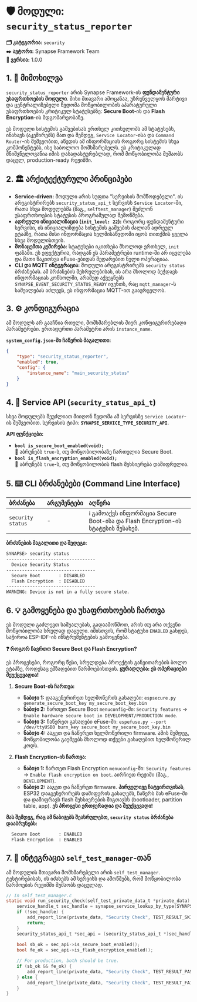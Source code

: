 # 🛡️ მოდული: `security_status_reporter`

**🗂️ კატეგორია:** `security`  
**✒️ ავტორი:** Synapse Framework Team  
**🔖 ვერსია:** 1.0.0

## 1. 📜 მიმოხილვა

`security_status_reporter` არის Synapse Framework-ის **ფუნდამენტური უსაფრთხოების მოდული**. მისი მთავარი ამოცანაა, უზრუნველყოს მარტივი და ცენტრალიზებული წვდომა მოწყობილობის აპარატურული უსაფრთხოების კრიტიკულ სტატუსებზე: **Secure Boot**-ის და **Flash Encryption**-ის მდგომარეობაზე.

ეს მოდული სისტემის გაშვებისას ერთხელ კითხულობს ამ სტატუსებს, ინახავს (აკეშირებს) მათ და შემდეგ, `Service Locator`-ისა და `Command Router`-ის მეშვეობით, აწვდის ამ ინფორმაციას როგორც სისტემის სხვა კომპონენტებს, ისე საბოლოო მომხმარებელს. ეს კრიტიკულად მნიშვნელოვანია იმის დასადასტურებლად, რომ მოწყობილობა მუშაობს დაცულ, production-ready რეჟიმში.

## 2. 🏛️ არქიტექტურული პრინციპები

- **Service-driven:** მოდული არის სუფთა "სერვისის მომწოდებელი". ის არეგისტრირებს `security_status_api_t` სერვისს `Service Locator`-ში, რათა სხვა მოდულებმა (მაგ., `selftest_manager`) შეძლონ უსაფრთხოების სტატუსის პროგრამულად შემოწმება.
- **ადრეული ინიციალიზაცია (`init_level: 22`):** როგორც ფუნდამენტური სერვისი, ის ინიციალიზდება სისტემის გაშვების ძალიან ადრეულ ეტაპზე, რათა მისი ინფორმაცია ხელმისაწვდომი იყოს თითქმის ყველა სხვა მოდულისთვის.
- **მონაცემთა კეშირება:** სტატუსები იკითხება მხოლოდ ერთხელ, `init` ფაზაში. ეს ეფექტურია, რადგან ეს პარამეტრები runtime-ში არ იცვლება და მათი წაკითხვა eFuse-ებიდან შედარებით ნელი ოპერაციაა.
- **CLI და MQTT ინტეგრაცია:** მოდული არეგისტრირებს `security status` ბრძანებას. ამ ბრძანების შესრულებისას, ის არა მხოლოდ ბეჭდავს ინფორმაციას კონსოლში, არამედ აქვეყნებს `SYNAPSE_EVENT_SECURITY_STATUS_READY` ივენთს, რაც `mqtt_manager`-ს საშუალებას აძლევს, ეს ინფორმაცია MQTT-ით გაავრცელოს.

## 3. ⚙️ კონფიგურაცია

ამ მოდულს არ გააჩნია რთული, მომხმარებლის მიერ კონფიგურირებადი პარამეტრები. ერთადერთი პარამეტრი არის `instance_name`.

**`system_config.json`-ში ჩაწერის მაგალითი:**

```json
{
    "type": "security_status_reporter",
    "enabled": true,
    "config": {
        "instance_name": "main_security_status"
    }
}
```

## 4. 🔌 Service API (`security_status_api_t`)

სხვა მოდულებს შეუძლიათ მიიღონ წვდომა ამ სერვისზე `Service Locator`-ის მეშვეობით. სერვისის ტიპი: **`SYNAPSE_SERVICE_TYPE_SECURITY_API`**.

**API ფუნქციები:**

- **`bool is_secure_boot_enabled(void);`**  
    🔐 აბრუნებს `true`-ს, თუ მოწყობილობაზე ჩართულია Secure Boot.
- **`bool is_flash_encryption_enabled(void);`**  
    🔑 აბრუნებს `true`-ს, თუ მოწყობილობის flash მეხსიერება დაშიფრულია.

## 5. ⌨️ CLI ბრძანებები (Command Line Interface)

| ბრძანება | არგუმენტები | აღწერა |
| :--- | :--- | :--- |
| `security status` | - | ℹ️ გამოაქვს ინფორმაცია Secure Boot-ისა და Flash Encryption-ის სტატუსის შესახებ. |

**ბრძანების მაგალითი და შედეგი:**

```bash
SYNAPSE> security status
----------------------------------
  Device Security Status
----------------------------------
  Secure Boot       : DISABLED
  Flash Encryption  : DISABLED
----------------------------------
WARNING: Device is not in a fully secure state.
```

## 6. 💡 გამოყენება და უსაფრთხოების ჩართვა

ეს მოდული გაძლევთ საშუალებას, გადაამოწმოთ, არის თუ არა თქვენი მოწყობილობა სრულად დაცული. იმისთვის, რომ სტატუსი `ENABLED` გახდეს, საჭიროა ESP-IDF-ის ინსტრუმენტების გამოყენება.

**❓ როგორ ჩავრთო Secure Boot და Flash Encryption?**

ეს პროცესები, როგორც წესი, სრულდება პროექტის განვითარების ბოლო ეტაპზე, როდესაც ემზადებით წარმოებისთვის. **ყურადღება: ეს ოპერაციები შეუქცევადია!**

1. **Secure Boot-ის ჩართვა:**
    - **ნაბიჯი 1:** დააგენერირეთ ხელმოწერის გასაღები: `espsecure.py generate_secure_boot_key my_secure_boot_key.bin`
    - **ნაბიჯი 2:** ჩართეთ Secure Boot `menuconfig`-ში: `Security features` -> `Enable hardware secure boot in DEVELOPMENT/PRODUCTION mode`.
    - **ნაბიჯი 3:** ჩაწერეთ გასაღები eFuse-ში: `espefuse.py --port /dev/ttyUSB0 burn_key secure_boot my_secure_boot_key.bin`
    - **ნაბიჯი 4:** ააგეთ და ჩაწერეთ ხელმოწერილი firmware. ამის შემდეგ, მოწყობილობა გაუშვებს მხოლოდ თქვენი გასაღებით ხელმოწერილ კოდს.

2. **Flash Encryption-ის ჩართვა:**
    - **ნაბიჯი 1:** ჩართეთ Flash Encryption `menuconfig`-ში: `Security features` -> `Enable flash encryption on boot`. აირჩიეთ რეჟიმი (მაგ., `DEVELOPMENT`).
    - **ნაბიჯი 2:** ააგეთ და ჩაწერეთ firmware. **პირველივე ჩატვირთვისას**, ESP32 დააგენერირებს დაშიფვრის გასაღებს, ჩაწერს მას eFuse-ში და დაშიფრავს flash მეხსიერების შიგთავსს (bootloader, partition table, app). **ეს პროცესი ერთჯერადია და შეუქცევადი!**

**მას შემდეგ, რაც ამ ნაბიჯებს შეასრულებთ, `security status` ბრძანება დააბრუნებს:**

  ```bash
    Secure Boot       : ENABLED
    Flash Encryption  : ENABLED
  ```

## 7. 🤝 ინტეგრაცია `self_test_manager`-თან

ამ მოდულის მთავარი მომხმარებელი არის `self_test_manager`. ტესტირებისას, ის იძახებს ამ სერვისს და ამოწმებს, რომ მოწყობილობა წარმოების რეჟიმში მუშაობს დაცულად.

```c
// In self_test_manager.c
static void run_security_check(self_test_private_data_t *private_data) {
    service_handle_t sec_handle = synapse_service_lookup_by_type(SYNAPSE_SERVICE_TYPE_SECURITY_API);
    if (!sec_handle) {
        add_report_line(private_data, "Security Check", TEST_RESULT_SKIPPED, "Service not found");
        return;
    }
    security_status_api_t *sec_api = (security_status_api_t *)sec_handle;
    
    bool sb_ok = sec_api->is_secure_boot_enabled();
    bool fe_ok = sec_api->is_flash_encryption_enabled();

    // For production, both should be true.
    if (sb_ok && fe_ok) {
        add_report_line(private_data, "Security Check", TEST_RESULT_PASS, "Secure Boot & Flash Encryption Enabled");
    } else {
        add_report_line(private_data, "Security Check", TEST_RESULT_FAIL, "Device is not fully secured!");
    }
}
```
